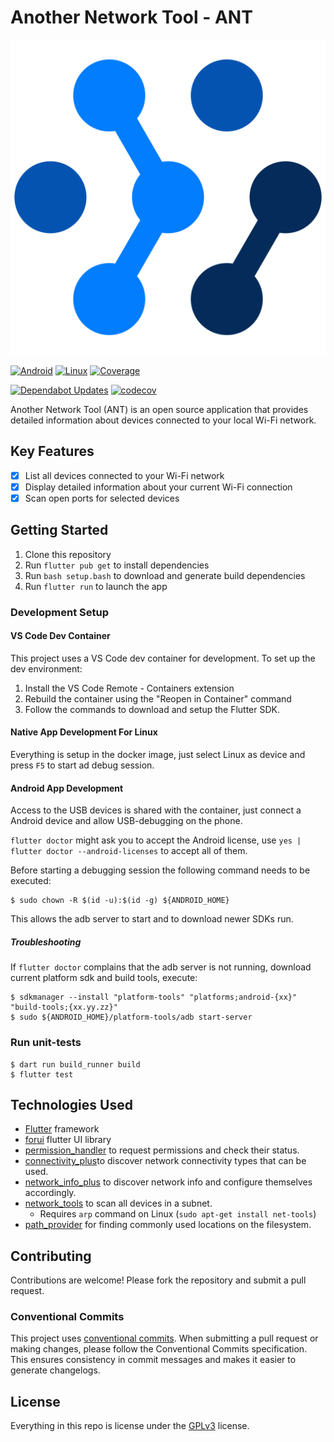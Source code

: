 # Another Network Tool - ANT

![icon](./assets/icon/icon.svg)

[![Android](https://github.com/lukki15/another_network_tool/actions/workflows/android.yml/badge.svg)](https://github.com/lukki15/another_network_tool/actions/workflows/android.yml)
[![Linux](https://github.com/lukki15/another_network_tool/actions/workflows/linux.yml/badge.svg)](https://github.com/lukki15/another_network_tool/actions/workflows/linux.yml)
[![Coverage](https://github.com/lukki15/another_network_tool/actions/workflows/coverage.yml/badge.svg)](https://github.com/lukki15/another_network_tool/actions/workflows/coverage.yml)

[![Dependabot Updates](https://github.com/lukki15/another_network_tool/actions/workflows/dependabot/dependabot-updates/badge.svg)](https://github.com/lukki15/another_network_tool/actions/workflows/dependabot/dependabot-updates)
[![codecov](https://codecov.io/gh/lukki15/another_network_tool/graph/badge.svg?token=PSAAIBG2Y8)](https://codecov.io/gh/lukki15/another_network_tool)

Another Network Tool (ANT) is an open source application that provides detailed information about devices connected to your local Wi-Fi network.

## Key Features

- [x] List all devices connected to your Wi-Fi network
- [x] Display detailed information about your current Wi-Fi connection
- [x] Scan open ports for selected devices

## Getting Started

1. Clone this repository
1. Run `flutter pub get` to install dependencies
1. Run `bash setup.bash` to download and generate build dependencies
1. Run `flutter run` to launch the app

### Development Setup

#### VS Code Dev Container

This project uses a VS Code dev container for development. To set up the dev environment:

1. Install the VS Code Remote - Containers extension
1. Rebuild the container using the "Reopen in Container" command
1. Follow the commands to download and setup the Flutter SDK.

#### Native App Development For Linux

Everything is setup in the docker image,
just select Linux as device and press `F5` to start ad debug session. 

#### Android App Development

Access to the USB devices is shared with the container,
just connect a Android device and allow USB-debugging on the phone.

`flutter doctor` might ask you to accept the Android license,
use `yes | flutter doctor --android-licenses` to accept all of them.

Before starting a debugging session the following command needs to be executed:
```
$ sudo chown -R $(id -u):$(id -g) ${ANDROID_HOME}
```
This allows the adb server to start and to download newer SDKs run.

##### Troubleshooting

If `flutter doctor` complains that the adb server is not running,
download current platform sdk and build tools, execute:
```
$ sdkmanager --install "platform-tools" "platforms;android-{xx}" "build-tools;{xx.yy.zz}"
$ sudo ${ANDROID_HOME}/platform-tools/adb start-server
```

### Run unit-tests

```
$ dart run build_runner build
$ flutter test
```

## Technologies Used

- [Flutter](https://flutter.dev) framework
- [forui](https://forui.dev/) flutter UI library
- [permission_handler](https://pub.dev/packages/permission_handler) to request permissions and check their status.
- [connectivity_plus](https://pub.dev/packages/connectivity_plus)to discover network connectivity types that can be used.
- [network_info_plus](https://pub.dev/packages/network_info_plus) to discover network info and configure themselves accordingly.
- [network_tools](https://pub.dev/packages/network_tools) to scan all devices in a subnet.
  - Requires `arp` command on Linux (`sudo apt-get install net-tools`)
- [path_provider](https://pub.dev/packages/path_provider) for finding commonly used locations on the filesystem.

## Contributing
Contributions are welcome! Please fork the repository and submit a pull request.

### Conventional Commits

This project uses [conventional commits](https://www.conventionalcommits.org). When submitting a pull request or making changes, please follow the Conventional Commits specification. This ensures consistency in commit messages and makes it easier to generate changelogs.

## License
Everything in this repo is license under the [GPLv3](./LICENSE) license.
